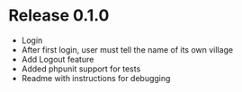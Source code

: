 # Release 0.1.0

 * Login
 * After first login, user must tell the name of its own village
 * Add Logout feature
 * Added phpunit support for tests
 * Readme with instructions for debugging
